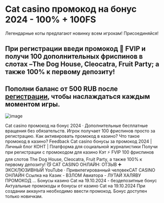 # Cat casino промокод на бонус 2024 - 100% + 100FS

Легендарные коты предлагают новинку всем игрокам! Присоединяйся!

## При регистрации введи промокод 🔸 FVIP и получи 100 дополнительных фриспинов в слотах –The Dog House, Cleocatra, Fruit Party; а также 100% к первому депозиту!

## Пополни баланс от 500 RUB после [регистрации](https://linksc.ru/cat_fvip), чтобы наслаждаться каждым моментом игры.

![image](https://github.com/user-attachments/assets/e66523cf-f945-48ef-b37b-8ea11e881d0f)


Cat casino промокод на бонус 2024 · Дополнительные бесплатные вращения без обязательств. Игрок получает 100 фриспинов просто за регистрацию. Как активировать промокод в казино? Что такое промокод в казино? Feedback Cat casino бонусы за промокод 2024 | Личный блог КОНТ | Платформа для социальной журналистики Получи при регистрации с промокодом для казино Кэт ⚡️ FVIP 100 фриспинов для слотов The Dog House, Cleocatra, Fruit Party, а также 100% к первому депозиту! 😼 CAT CASINO ОНЛАЙН: ОТЗЫВ ➕ ЭКСКЛЮЗИВНЫЙ YouTube · Привилегированный человекCAT CASINO ОНЛАЙН Ссылка на Казик - ВЗЛОМ Авиатора -  ЛУТАЙ ХАЛЯВУ ПРОМОКОД ... Бонусы казино Cat на 19.10.2024 - бездепозитные бонус Актуальные промокоды и бонусы от казино Cat на 19.10.2024​​ При создании аккаунта необходимо ввести промокод. Бонус доступен только новичкам. 
